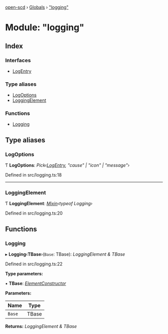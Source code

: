 [open-scd](../README.md) › [Globals](../globals.md) › ["logging"](_logging_.md)

# Module: "logging"

## Index

### Interfaces

* [LogEntry](../interfaces/_logging_.logentry.md)

### Type aliases

* [LogOptions](_logging_.md#logoptions)
* [LoggingElement](_logging_.md#loggingelement)

### Functions

* [Logging](_logging_.md#logging)

## Type aliases

###  LogOptions

Ƭ **LogOptions**: *Pick‹[LogEntry](../interfaces/_logging_.logentry.md), "cause" | "icon" | "message"›*

Defined in src/logging.ts:18

___

###  LoggingElement

Ƭ **LoggingElement**: *[Mixin](_foundation_.md#mixin)‹typeof Logging›*

Defined in src/logging.ts:20

## Functions

###  Logging

▸ **Logging**‹**TBase**›(`Base`: TBase): *LoggingElement & TBase*

Defined in src/logging.ts:22

**Type parameters:**

▪ **TBase**: *[ElementConstructor](_foundation_.md#elementconstructor)*

**Parameters:**

Name | Type |
------ | ------ |
`Base` | TBase |

**Returns:** *LoggingElement & TBase*
